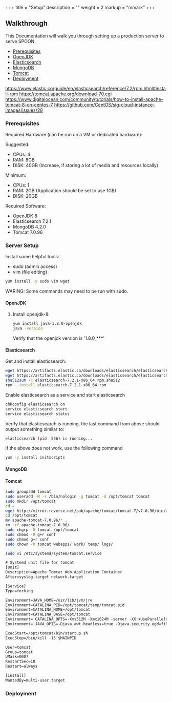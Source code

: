 +++
title = "Setup"
description = ""
weight = 2
markup = "mmark"
+++

## Walkthrough

This Documentation will walk you through setting up a production server to serve SPOON.

- [Prerequisites](http://localhost:1313/systemadmin/setup/#prerequisites)
- [OpenJDK](http://localhost:1313/systemadmin/setup/#openjdk)
- [Elasticsearch](http://localhost:1313/systemadmin/setup/#elasticsearch)
- [MongoDB](http://localhost:1313/systemadmin/setup/#mongodb)
- [Tomcat](http://localhost:1313/systemadmin/setup/#tomcat)
- [Deployment](http://localhost:1313/systemadmin/setup/#deployment)


https://www.elastic.co/guide/en/elasticsearch/reference/7.2/rpm.html#install-rpm
https://tomcat.apache.org/download-70.cgi
https://www.digitalocean.com/community/tutorials/how-to-install-apache-tomcat-8-on-centos-7
https://github.com/CentOS/sig-cloud-instance-images/issues/28

### Prerequisites

Required Hardware (can be run on a VM or dedicated hardware):

Suggested:

- CPUs: 4
- RAM: 8GB
- DISK: 40GB (Increase, if storing a lot of media and resources locally)

Minimum:

- CPUs: 1
- RAM: 2GB (Application should be set to use 1GB)
- DISK: 20GB

Required Software:

- OpenJDK 8
- Elasticsearch 7.2.1
- MongoDB 4.2.0
- Tomcat 7.0.96

### Server Setup

Install some helpful tools:

- sudo (admin access)
- vim (file editing)

```sh
yum install -y sudo vim wget
```

WARING: Some commands may need to be run with sudo.

#### OpenJDK

1. Install openjdk-8:

    ```sh
    yum install java-1.8.0-openjdk
    java -version
    ```

    Verify that the openjdk version is '1.8.0_***'

#### Elasticsearch

Get and install elasticsearch:

```sh
wget https://artifacts.elastic.co/downloads/elasticsearch/elasticsearch-7.2.1-x86_64.rpm
wget https://artifacts.elastic.co/downloads/elasticsearch/elasticsearch-7.2.1-x86_64.rpm.sha512
sha512sum -c elasticsearch-7.2.1-x86_64.rpm.sha512
rpm --install elasticsearch-7.2.1-x86_64.rpm
```

Enable elasticsearch as a service and start elasticsearch

```sh
chkconfig elasticsearch on
service elasticsearch start
service elasticsearch status
```

Verify that elasticsearch is running, the last command from above should output something similar to:

```sh
elasticsearch (pid  556) is running...
```

If the above does not work, use the following command

```sh
yum -y install initscripts
```

#### MongoDB



#### Tomcat

```sh
sudo groupadd tomcat
sudo useradd -M -s /bin/nologin -g tomcat -d /opt/tomcat tomcat
sudo mkdir /opt/tomcat
cd ~
wget http://mirror.reverse.net/pub/apache/tomcat/tomcat-7/v7.0.96/bin/apache-tomcat-7.0.96.tar.gz
cd /opt/tomcat
mv apache-tomcat-7.0.96/* .
rm -rf apache-tomcat-7.0.96/
sudo chgrp -R tomcat /opt/tomcat
sudo chmod -R g+r conf
sudo chmod g+r conf
sudo chown -R tomcat webapps/ work/ temp/ logs/
```

```sh
sudo vi /etc/systemd/system/tomcat.service
```

```txt
# Systemd unit file for tomcat
[Unit]
Description=Apache Tomcat Web Application Container
After=syslog.target network.target

[Service]
Type=forking

Environment=JAVA_HOME=/usr/lib/jvm/jre
Environment=CATALINA_PID=/opt/tomcat/temp/tomcat.pid
Environment=CATALINA_HOME=/opt/tomcat
Environment=CATALINA_BASE=/opt/tomcat
Environment='CATALINA_OPTS=-Xms512M -Xmx1024M -server -XX:+UseParallelGC'
Environment='JAVA_OPTS=-Djava.awt.headless=true -Djava.security.egd=file:/dev/./urandom'

ExecStart=/opt/tomcat/bin/startup.sh
ExecStop=/bin/kill -15 $MAINPID

User=tomcat
Group=tomcat
UMask=0007
RestartSec=10
Restart=always

[Install]
WantedBy=multi-user.target
```


### Deployment
